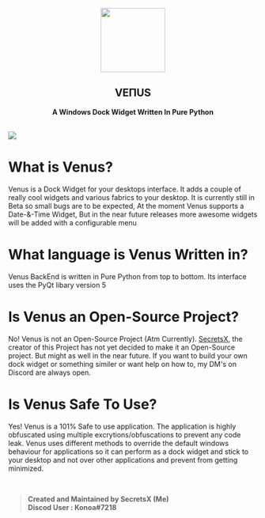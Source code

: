 <p align="center"><img src="https://media.discordapp.net/attachments/741297902336475177/909738047447375872/Pngtreeletter_v_modern_3d_logo_5007412-modified.png" width="130px"></p>
<h2 align="center">VEПUS</h2>
<p align="center"><b>A Windows Dock Widget Written In Pure Python</b></p>
<br>
<kbd><img src="https://cdn.discordapp.com/attachments/741297902336475177/909740362183094282/unknown.png"></kbd>

# What is Venus?
Venus is a Dock Widget for your desktops interface. It adds a couple of really cool widgets and various fabrics to your desktop. It is currently still in Beta so small bugs are to be expected, At the moment Venus supports a Date-&-Time Widget, But in the near future releases more awesome widgets will be added with a configurable menu

# What language is Venus Written in?
Venus BackEnd is written in Pure Python from top to bottom. Its interface uses the PyQt libary version 5

# Is Venus an Open-Source Project?
No! Venus is not an Open-Source Project (Atm Currently). [SecretsX](https://github.com/SecretsX), the creator of this Project has not yet decided to make it an Open-Source project. But might as well in the near future. If you want to build your own dock widget or something similer or want help on how to, my DM's on Discord are always open.

# Is Venus Safe To Use?
Yes! Venus is a 101% Safe to use application. The application is highly obfuscated using multiple excrytions/obfuscations to prevent any code leak. Venus uses different methods to override the default windows behaviour for applications so it can perform as a dock widget and stick to your desktop and not over other applications and prevent from getting minimized.

<br>

> **Created and Maintained by SecretsX (Me)**<br>
> **Discod User : Konoa#7218**
